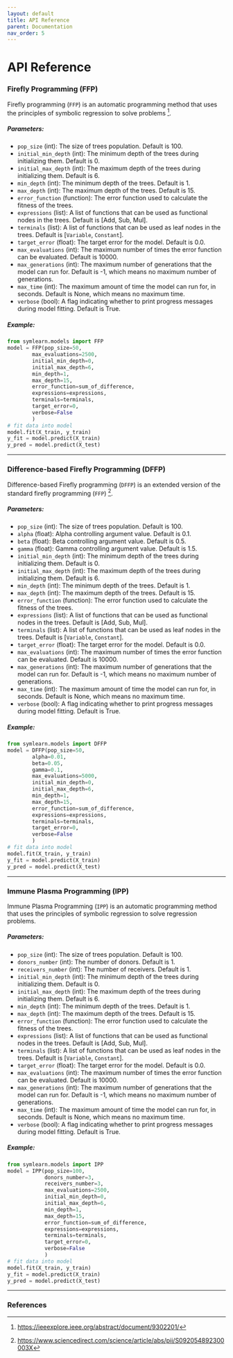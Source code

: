 ```yaml
---
layout: default
title: API Reference
parent: Documentation
nav_order: 5
---
```


# [](#header-1)API Reference

### [](#header-3)Firefly Programming (FFP)
Firefly programming (`FFP`) is an automatic programming method that uses the principles of symbolic regression to solve problems [^1].


##### [](#header-5)Parameters:

- `pop_size` (int): The size of trees population. Default is 100.
- `initial_min_depth` (int): The minimum depth of the trees during initializing them. Default is 0.
- `initial_max_depth` (int): The maximum depth of the trees during initializing them. Default is 6.
- `min_depth` (int): The minimum depth of the trees. Default is 1.
- `max_depth` (int): The maximum depth of the trees. Default is 15.
- `error_function` (function): The error function used to calculate the fitness of the trees.
- `expressions` (list): A list of functions that can be used as functional nodes in the trees. Default is [Add, Sub, Mul].
- `terminals` (list): A list of functions that can be used as leaf nodes in the trees. Default is [`Variable`, `Constant`].
- `target_error` (float): The target error for the model. Default is 0.0.
- `max_evaluations` (int): The maximum number of times the error function can be evaluated. Default is 10000.
- `max_generations` (int): The maximum number of generations that the model can run for. Default is -1, which means no maximum number of generations.
- `max_time` (int): The maximum amount of time the model can run for, in seconds. Default is None, which means no maximum time.
- `verbose` (bool): A flag indicating whether to print progress messages during model fitting. Default is True.

##### [](#header-5)Example:
```python
from symlearn.models import FFP
model = FFP(pop_size=50,
        max_evaluations=2500,
        initial_min_depth=0,
        initial_max_depth=6,
        min_depth=1,
        max_depth=15,
        error_function=sum_of_difference,
        expressions=expressions,
        terminals=terminals,
        target_error=0,
        verbose=False
        )
# fit data into model
model.fit(X_train, y_train)
y_fit = model.predict(X_train)
y_pred = model.predict(X_test)
```

---

### [](#header-3)Difference-based Firefly Programming (DFFP)
Difference-based Firefly programming (`DFFP`) is an extended version of the standard firefly programming (`FFP`) [^2].

##### [](#header-5)Parameters:

- `pop_size` (int): The size of trees population. Default is 100.
- `alpha` (float): Alpha controlling argument value. Default is 0.1.
- `beta` (float): Beta controlling argument value. Default is 0.5.
- `gamma` (float): Gamma controlling argument value. Default is 1.5.
- `initial_min_depth` (int): The minimum depth of the trees during initializing them. Default is 0.
- `initial_max_depth` (int): The maximum depth of the trees during initializing them. Default is 6.
- `min_depth` (int): The minimum depth of the trees. Default is 1.
- `max_depth` (int): The maximum depth of the trees. Default is 15.
- `error_function` (function): The error function used to calculate the fitness of the trees.
- `expressions` (list): A list of functions that can be used as functional nodes in the trees. Default is [Add, Sub, Mul].
- `terminals` (list): A list of functions that can be used as leaf nodes in the trees. Default is [`Variable`, `Constant`].
- `target_error` (float): The target error for the model. Default is 0.0.
- `max_evaluations` (int): The maximum number of times the error function can be evaluated. Default is 10000.
- `max_generations` (int): The maximum number of generations that the model can run for. Default is -1, which means no maximum number of generations.
- `max_time` (int): The maximum amount of time the model can run for, in seconds. Default is None, which means no maximum time.
- `verbose` (bool): A flag indicating whether to print progress messages during model fitting. Default is True.

##### [](#header-5)Example:
```python
from symlearn.models import DFFP
model = DFFP(pop_size=50,
        alpha=0.01,
        beta=0.05,
        gamma=0.1,
        max_evaluations=5000,
        initial_min_depth=0,
        initial_max_depth=6,
        min_depth=1,
        max_depth=15,
        error_function=sum_of_difference,
        expressions=expressions,
        terminals=terminals,
        target_error=0,
        verbose=False
        )
# fit data into model
model.fit(X_train, y_train)
y_fit = model.predict(X_train)
y_pred = model.predict(X_test)
```

---

### [](#header-3)Immune Plasma Programming (IPP)
Immune Plasma Programming (`IPP`) is an automatic programming method that uses the principles of symbolic regression to solve regression problems.

##### [](#header-5)Parameters:

- `pop_size` (int): The size of trees population. Default is 100.
- `donors_number` (int): The number of donors. Default is 1.
- `receivers_number` (int): The number of receivers. Default is 1.
- `initial_min_depth` (int): The minimum depth of the trees during initializing them. Default is 0.
- `initial_max_depth` (int): The maximum depth of the trees during initializing them. Default is 6.
- `min_depth` (int): The minimum depth of the trees. Default is 1.
- `max_depth` (int): The maximum depth of the trees. Default is 15.
- `error_function` (function): The error function used to calculate the fitness of the trees.
- `expressions` (list): A list of functions that can be used as functional nodes in the trees. Default is [Add, Sub, Mul].
- `terminals` (list): A list of functions that can be used as leaf nodes in the trees. Default is [`Variable`, `Constant`].
- `target_error` (float): The target error for the model. Default is 0.0.
- `max_evaluations` (int): The maximum number of times the error function can be evaluated. Default is 10000.
- `max_generations` (int): The maximum number of generations that the model can run for. Default is -1, which means no maximum number of generations.
- `max_time` (int): The maximum amount of time the model can run for, in seconds. Default is None, which means no maximum time.
- `verbose` (bool): A flag indicating whether to print progress messages during model fitting. Default is True.

##### [](#header-5)Example:
```python
from symlearn.models import IPP
model = IPP(pop_size=100,
            donors_number=3,
            receivers_number=3,
            max_evaluations=2500,
            initial_min_depth=0,
            initial_max_depth=6,
            min_depth=1,
            max_depth=15,
            error_function=sum_of_difference,
            expressions=expressions,
            terminals=terminals,
            target_error=0,
            verbose=False
            )
# fit data into model
model.fit(X_train, y_train)
y_fit = model.predict(X_train)
y_pred = model.predict(X_test)
```

---
### [](#header-3)References

[^1]: https://ieeexplore.ieee.org/abstract/document/9302201/
[^2]: https://www.sciencedirect.com/science/article/abs/pii/S092054892300003X